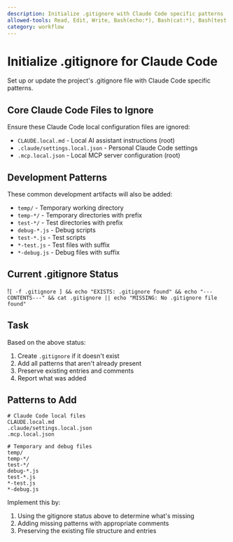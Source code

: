 ```yaml
---
description: Initialize .gitignore with Claude Code specific patterns
allowed-tools: Read, Edit, Write, Bash(echo:*), Bash(cat:*), Bash(test:*)
category: workflow
---
```


# Initialize .gitignore for Claude Code

Set up or update the project's .gitignore file with Claude Code specific patterns.

## Core Claude Code Files to Ignore

Ensure these Claude Code local configuration files are ignored:
- `CLAUDE.local.md` - Local AI assistant instructions (root)
- `.claude/settings.local.json` - Personal Claude Code settings
- `.mcp.local.json` - Local MCP server configuration (root)

## Development Patterns

These common development artifacts will also be added:
- `temp/` - Temporary working directory
- `temp-*/` - Temporary directories with prefix
- `test-*/` - Test directories with prefix
- `debug-*.js` - Debug scripts
- `test-*.js` - Test scripts
- `*-test.js` - Test files with suffix
- `*-debug.js` - Debug files with suffix

## Current .gitignore Status

!`[ -f .gitignore ] && echo "EXISTS: .gitignore found" && echo "---CONTENTS---" && cat .gitignore || echo "MISSING: No .gitignore file found"`

## Task

Based on the above status:
1. Create `.gitignore` if it doesn't exist
2. Add all patterns that aren't already present
3. Preserve existing entries and comments
4. Report what was added

## Patterns to Add

```gitignore
# Claude Code local files
CLAUDE.local.md
.claude/settings.local.json
.mcp.local.json

# Temporary and debug files
temp/
temp-*/
test-*/
debug-*.js
test-*.js
*-test.js
*-debug.js
```

Implement this by:
1. Using the gitignore status above to determine what's missing
2. Adding missing patterns with appropriate comments
3. Preserving the existing file structure and entries